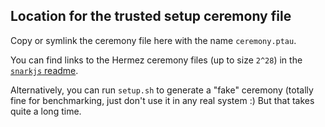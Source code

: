 
Location for the trusted setup ceremony file
--------------------------------------------

Copy or symlink the ceremony file here with the name `ceremony.ptau`.

You can find links to the Hermez ceremony files (up to size `2^28`)
in the [`snarkjs` readme](https://github.com/iden3/snarkjs).

Alternatively, you can run `setup.sh` to generate a "fake" ceremony
(totally fine for benchmarking, just don't use it in any real system :)
But that takes quite a long time.